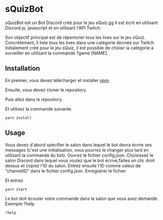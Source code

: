 # sQuizBot

sQuizBot est un Bot Discord créé pour le jeu sQuiz.gg
Il est écrit en utilisant Discord.js, javascript et en utilisant l'API Twitch.

Son objectif principal est de répertorier tous les lives sur le jeu sQuiz.
Concrètement, il liste tous les lives dans une catégorie donnée sur Twitch.
Initialement créé pour le jeu sQuiz, il est possible de choisir la catégorie à surveiller en utilisant la commande ?game [NAME].

## Installation

En premier, vous devez télécharger et installer [npm](https://www.npmjs.com/).

Ensuite, vous devez cloner le repository.

Puis allez dans le repository.

Et utilisez la commande suivante.

```terminal
yarn install
```

## Usage

Vous devez d'abord spécifier le salon dans lequel le bot devra écrire ses messages (c'est une initialisation, vous pourrez le changer plus tard en utilisant la commande du bot).
Ouvrez le fichier config.json.
Choisissez le salon Discord dans lequel vous voulez que le bot écrive,faites un clic droit dessus et copiez l'ID du salon.
Entrez ensuite l'ID comme valeur de "channelID" dans le fichier config.json.
Enregistrer le fichier

Et entrez

```terminal
yarn start
```

Le bot doit écouter votre commande dans le salon que vous avez demandé.
Exemple ?help

```terminal
!help
```
